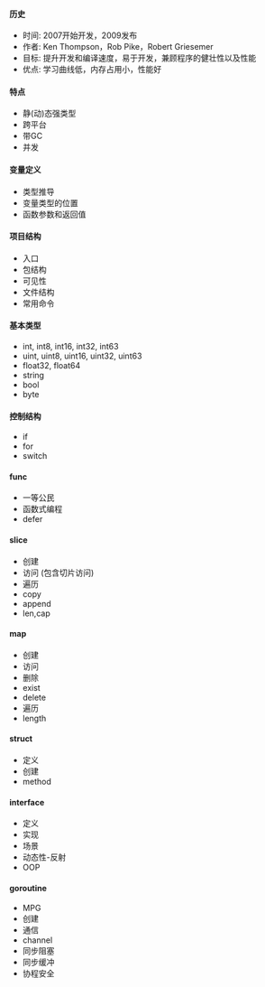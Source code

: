 #### 历史
- 时间: 2007开始开发，2009发布
- 作者: Ken Thompson，Rob Pike，Robert Griesemer
- 目标: 提升开发和编译速度，易于开发，兼顾程序的健壮性以及性能
- 优点: 学习曲线低，内存占用小，性能好

#### 特点
- 静(动)态强类型
- 跨平台
- 带GC 
- 并发

#### 变量定义
- 类型推导
- 变量类型的位置
- 函数参数和返回值

#### 项目结构
- 入口
- 包结构
- 可见性
- 文件结构
- 常用命令

#### 基本类型
- int, int8, int16, int32, int63
- uint, uint8, uint16, uint32, uint63
- float32, float64
- string
- bool
- byte

#### 控制结构
- if
- for
- switch

#### func
- 一等公民
- 函数式编程
- defer


#### slice
- 创建
- 访问 (包含切片访问)
- 遍历
- copy
- append
- len,cap

#### map
- 创建
- 访问
- 删除
- exist
- delete
- 遍历
- length

#### struct
- 定义
- 创建
- method

#### interface
- 定义
- 实现
- 场景
- 动态性-反射
- OOP

#### goroutine
- MPG
- 创建
- 通信
- channel
- 同步阻塞
- 同步缓冲
- 协程安全




